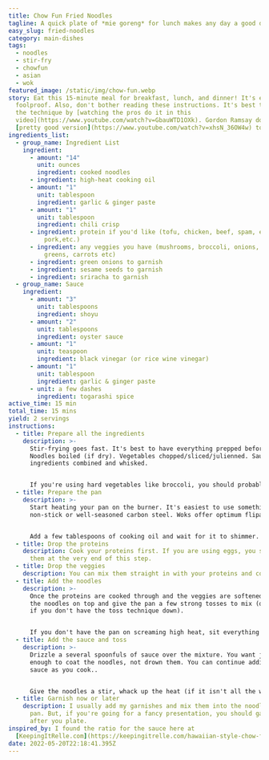 ```yaml
---
title: Chow Fun Fried Noodles
tagline: A quick plate of *mie goreng* for lunch makes any day a good day.
easy_slug: fried-noodles
category: main-dishes
tags:
  - noodles
  - stir-fry
  - chowfun
  - asian
  - wok
featured_image: /static/img/chow-fun.webp
story: Eat this 15-minute meal for breakfast, lunch, and dinner! It's easy and
  foolproof. Also, don't bother reading these instructions. It's best to pick up
  the technique by [watching the pros do it in this
  video](https://www.youtube.com/watch?v=GbauWTD1OXk). Gordon Ramsay does a
  [pretty good version](https://www.youtube.com/watch?v=xhsN_36OW4w) too.
ingredients_list:
  - group_name: Ingredient List
    ingredient:
      - amount: "14"
        unit: ounces
        ingredient: cooked noodles
      - ingredient: high-heat cooking oil
      - amount: "1"
        unit: tablespoon
        ingredient: garlic & ginger paste
      - amount: "1"
        unit: tablespoon
        ingredient: chili crisp
      - ingredient: protein if you'd like (tofu, chicken, beef, spam, eggs, ground
          pork,etc.)
      - ingredient: any veggies you have (mushrooms, broccoli, onions, bell peppers,
          greens, carrots etc)
      - ingredient: green onions to garnish
      - ingredient: sesame seeds to garnish
      - ingredient: sriracha to garnish
  - group_name: Sauce
    ingredient:
      - amount: "3"
        unit: tablespoons
        ingredient: shoyu
      - amount: "2"
        unit: tablespoons
        ingredient: oyster sauce
      - amount: "1"
        unit: teaspoon
        ingredient: black vinegar (or rice wine vinegar)
      - amount: "1"
        unit: tablespoon
        ingredient: garlic & ginger paste
      - unit: a few dashes
        ingredient: togarashi spice
active_time: 15 min
total_time: 15 mins
yield: 2 servings
instructions:
  - title: Prepare all the ingredients
    description: >-
      Stir-frying goes fast. It's best to have everything prepped before hand.
      Noodles boiled (if dry). Vegetables chopped/sliced/julienned. Sauce
      ingredients combined and whisked.


      If you're using hard vegetables like broccoli, you should probably give them a blanch to soften them up.
  - title: Prepare the pan
    description: >-
      Start heating your pan on the burner. It's easiest to use something
      non-stick or well-seasoned carbon steel. Woks offer optimum flipability. 


      Add a few tablespoons of cooking oil and wait for it to shimmer.
  - title: Drop the proteins
    description: Cook your proteins first. If you are using eggs, you should drop
      them at the very end of this step.
  - title: Drop the veggies
    description: You can mix them straight in with your proteins and continue cooking.
  - title: Add the noodles
    description: >-
      Once the proteins are cooked through and the veggies are softened, throw
      the noodles on top and give the pan a few strong tosses to mix (or stirs
      if you don't have the toss technique down).


      If you don't have the pan on screaming high heat, sit everything sit flat for a minute.
  - title: Add the sauce and toss
    description: >-
      Drizzle a several spoonfuls of sauce over the mixture. You want just
      enough to coat the noodles, not drown them. You can continue adding more
      sauce as you cook..


      Give the noodles a stir, whack up the heat (if it isn't all the way up), and then continue to toss/stir everything as the edges crisp and the surfaces brown.
  - title: Garnish now or later
    description: I usually add my garnishes and mix them into the noodles in the
      pan. But, if you're going for a fancy presentation, you should garnish
      after you plate.
inspired_by: I found the ratio for the sauce here at
  [KeepingItRelle.com](https://keepingitrelle.com/hawaiian-style-chow-fun/).
date: 2022-05-20T22:18:41.395Z
---
```

